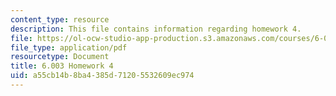 ```yaml
---
content_type: resource
description: This file contains information regarding homework 4.
file: https://ol-ocw-studio-app-production.s3.amazonaws.com/courses/6-003-signals-and-systems-fall-2011/a55cb14b8ba4385d71205532609ec974_MIT6_003F11_hw04.pdf
file_type: application/pdf
resourcetype: Document
title: 6.003 Homework 4
uid: a55cb14b-8ba4-385d-7120-5532609ec974
---
```

